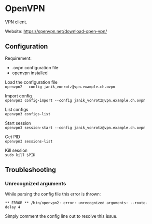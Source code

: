 # OpenVPN

VPN client.

Website: <https://openvpn.net/download-open-vpn/>

## Configuration

Requirement:
* .ovpn configuration file
* openvpn installed

Load the configuration file\
`openvpn2 --config janik_vonrotz@vpn.example.ch.ovpn`

Import config\
`openvpn3 config-import --config janik_vonrotz@vpn.example.ch.ovpn`

List configs\
`openvpn3 configs-list`

Start session\
`openvpn3 session-start --config janik_vonrotz@vpn.example.ch.ovpn`

Get PID\
`openvpn3 sessions-list`

Kill session\
`sudo kill $PID`

## Troubleshooting

### Unrecognized arguments

While parsing the config file this error is thrown:

```
** ERROR ** /bin/openvpn2: error: unrecognized arguments: --route-delay 4
```

Simply comment the config line out to resolve this issue.